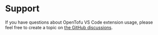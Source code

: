# Support

If you have questions about OpenTofu VS Code extension usage, please feel free to create a topic on [the GitHub discussions](https://github.com/opentofu/vscode-opentofu/discussions).